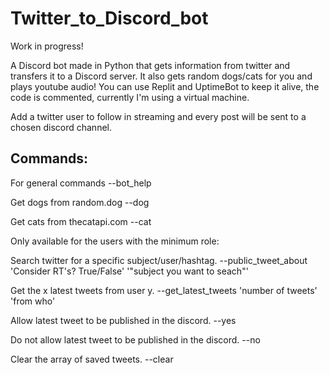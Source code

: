 # Twitter_to_Discord_bot
Work in progress!

A Discord bot made in Python that gets information from twitter and transfers it to a Discord server.
It also gets random dogs/cats for you and plays youtube audio!
You can use Replit and UptimeBot to keep it alive, the code is commented, currently I'm using a virtual machine.

Add a twitter user to follow in streaming and every post will be sent to a chosen discord channel.

## Commands:

For general commands
--bot_help

Get dogs from random.dog
--dog

Get cats from thecatapi.com
--cat

Only available for the users with the minimum role:


Search twitter for a specific subject/user/hashtag. 
--public_tweet_about 'Consider RT's? True/False' '"subject you want to seach"'

Get the x latest tweets from user y. 
--get_latest_tweets 'number of tweets' 'from who'

Allow latest tweet to be published in the discord.
--yes

Do not allow latest tweet to be published in the discord.
--no

Clear the array of saved tweets.
--clear

